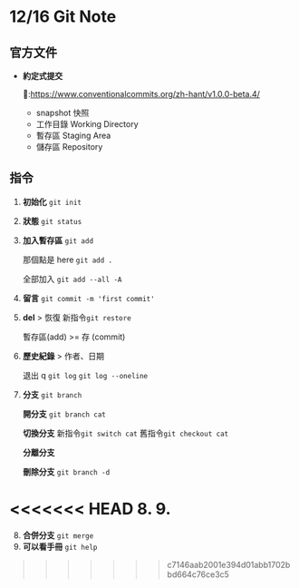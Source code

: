# 12/16 Git Note

## 官方文件

- **約定式提交**

  🔗:https://www.conventionalcommits.org/zh-hant/v1.0.0-beta.4/

  - snapshot 快照
  - 工作目錄 Working Directory
  - 暫存區 Staging Area
  - 儲存區 Repository

## 指令

1. **初始化** `git init`
2. **狀態** `git status`
3. **加入暫存區** `git add`

   那個點是 here `git add .`

   全部加入 `git add --all -A`

4. **留言** `git commit -m 'first commit'`
5. **del** > 恢復 新指令`git restore`

   暫存區(add) >= 存 (commit)

6. **歷史紀錄** > 作者、日期

   退出 q `git log`
   `git log --oneline`

7. **分支** `git branch `

   **開分支** `git branch cat`

   **切換分支** 新指令`git switch cat` 舊指令`git checkout cat`

   **分離分支**

   **刪除分支** `git branch -d `

<<<<<<< HEAD
8.
9.
=======
8. **合併分支** `git merge`
9. **可以看手冊** `git help`
>>>>>>> c7146aab2001e394d01abb1702bbd664c76ce3c5
